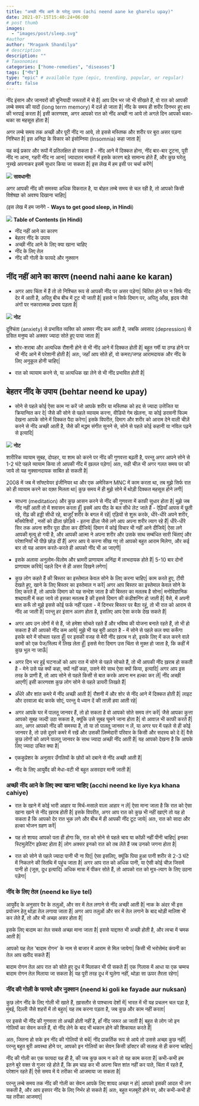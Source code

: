 ```yaml
---
title: "अच्छी नींद आने के घरेलु उपाय (achi neend aane ke gharelu upay)"
date: 2021-07-15T15:40:24+06:00
# post thumb
images:
  - "images/post/sleep.svg"
#author
author: "Mragank Shandilya"
# description
description: ""
# Taxonomies
categories: ["home-remedies", "diseases"]
tags: ["नींद"]
type: "epic" # available type (epic, trending, popular, or regular)
draft: false
---
```


नींद इंसान और जानवरों की बुनियादी जरूरतों में से है| आप दिन भर जो भी सीखते हैं, वो रात को आपकी लम्बे समय की यादों (long term memory) में दर्ज़ हो जाता है| नींद के समय ही शरीर दिनभर हुए क्षय की भरपाई करता है| इसी कारणवश, अगर आपको रात को नींद अच्छी ना आये तो अगले दिन आपको थका-थका सा महसूस होता है| 

अगर लम्बे समय तक अच्छी और पूरी नींद ना आये, तो इससे मस्तिष्क और शरीर पर बुरा असर पड़ना निश्चित है| इस अनिद्रा के विकार को इंसोम्निया (Insomnia) कहा जाता है| 

यह कई प्रकार और रूपों में प्रतिलक्षित हो सकता है - नींद आने में दिक्कत होना, नींद बार-बार टूटना, पूरी नींद ना आना, गहरी नींद ना आना| ज्यादातर मामलों में इसके कारण बड़े सामान्य होते हैं, और कुछ घरेलु नुस्खे अपनाकर इसमें सुधार किया जा सकता है| इस लेख में हम इसी पर चर्चा करेंगे| 

<div class="danger-mak">
  <img src="../../../images/warning.png">
  <b>सावधानी!</b><br>

अगर आपकी नींद की समस्या अधिक विकराल है, या बोहत लम्बे समय से चल रही है, तो आपको किसी विशेषज्ञ को अवश्य दिखाना चाहिए| 
</div>

(इस लेख में हम जानेंगे - <strong>Ways to get good sleep, in Hindi</strong>)

<div class="toc-mak">
<img src="../../../images/pencil.png">
<b>Table of Contents (in Hindi)</b>
<ul>
<li>नींद नहीं आने का कारण</li>
<li>बेहतर नींद के उपाय</li>
<li>अच्छी नींद आने के लिए क्या खाना चाहिए</li>
<li>नींद के लिए तेल</li>
<li>नींद की गोली के फायदे और नुक्सान</li>
</ul>
</div>

## नींद नहीं आने का कारण (neend nahi aane ke karan)

* अगर आप चिंता में हैं तो तो निश्चित रूप से आपकी नींद पर असर पड़ेगा| चिंतित होने पर न सिर्फ नींद देर में आती है, अपितु बीच बीच में टूट भी जाती है| इससे न सिर्फ दिमाग पर, अपितु आँख, हृदय जैसे अंगों पर नकारात्मक प्रभाव पड़ता है| 

<div class="toc-mak">
  <img src="../../../images/pencil.png">
  <b>नोट</b><br>

दुश्चिंता (anxiety) से प्रभावित व्यक्ति को अक्सर नींद कम आती है, जबकि अवसाद (depression) से ग्रसित मनुष्य को अक्सर ज्यादा सोते हुए पाया जाता है| 
</div>

* शोर-शराबा और अत्यधिक रौशनी होने से भी नींद आने में दिक्कत होती है| बहुत गर्मी या ठण्ड होने पर भी नींद आने में परेशानी होती है| अतः, जहाँ आप सोते हों, वो कमरा/जगह आरामदायक और नींद के लिए अनुकूल होनी चाहिए| 

* रात को व्यायाम करने से, या अत्यधिक खा लेने से भी नींद प्रभावित होती है| 


## बेहतर नींद के उपाय (behtar neend ke upay)

* सोने से पहले कोई ऐसा काम ना करें जो आपके शरीर या मस्तिष्क को हद से ज्यादा उत्तेजित या क्रियान्वित कर दे| जैसे की सोने से पहले व्यायाम करना, वीडियो गेम खेलना, या कोई डरावनी फिल्म देखना आपके सोने में दिक्कत पैदा करेगा| इसके विपरीत, दिमाग और शरीर को आराम देने वाली चीज़ें करने से नींद अच्छी आती है, जैसे की मद्धम संगीत सुनने से, सोने से पहले कोई कहानी या नॉवेल पढ़ने से इत्यादि| 

<div class="toc-mak">
  <img src="../../../images/pencil.png">
  <b>नोट</b><br>

शारीरिक व्यायाम सुबह, दोपहर, या शाम को करने पर नींद की गुणवत्ता बढ़ती है, परन्तु अगर आपने सोने से 1-2 घंटे पहले व्यायाम किया तो आपकी नींद में ख़लल पड़ेगा| अतः, सही चीज़ भी अगर गलत समय पर की जाये तो यह नुक्सानदायक साबित हो सकती है| 

2008 में जब में सॉफ्टवेयर इंजीनियर था और एक अमेरिकन MNC में काम करता था, तब मुझे सिर्फ रात को ही व्यायाम करने का वक़्त मिलता था| कुछ समय में ही मुझे सोने में थोड़ी दिक्कत महसूस होने लगी| 
</div>

* साधना (meditation) और कुछ आसन करने से नींद की गुणवत्ता में काफी सुधार होता है| मुझे जब नींद नहीं आती तो में शवासन करता हूँ| इसमें आप पीठ के बल सीधे लेट जाते हैं - ऐढ़ियाँ आपस में छूती रहे, रीढ़ की हड्डी सीधी रहे, बाजुएँ शरीर के बगल में रहें| एड़ियों से शुरू करके, धीरे-धीरे अपने शरीर, माँसपेशियों , नसों को ढीला छोड़िये - इतना ढीला जैसे लगे आप अपना शरीर त्याग रहे हैं| धीरे-धीरे सिर तक अपना शरीर पूरा ढीला कर दीजिये| दिमाग में कोई विचार भी नहीं आने दीजिये| ऐसा लगे आपकी मृत्यु हो गयी है, और आपकी आत्मा ने अपना शरीर और उसके साथ सम्बंधित सारी चिंताएं और परेशानियाँ भी पीछे छोड़ दीं हैं| अगर आप ये करना सीख गए तो आपको बहुत आराम मिलेगा, और कई बार तो यह आसन करते-करते ही आपको नींद भी आ जाएगी| 

* इसके अलावा अनुलोम-विलोम और भ्रामरी प्राणायाम अनिंद्रा में लाभदायक होते हैं| 5-10 बार दोनों प्राणायाम करिये| पहले दिन से ही असर दिखने लगेगा| 

* कुछ लोग कहते हैं की बिस्तर का इस्तेमाल केवल सोने के लिए करना चाहिए| काम करते हुए, टीवी देखते हुए, खाने के लिए बिस्तर का इस्तेमाल न करें| अगर आप बिस्तर का इस्तेमाल केवल सोने के लिए करते हैं, तो आपके दिमाग को यह सन्देश जाता है की बिस्तर का मतलब है सोना| मनोविज्ञानिक शब्दावली में कहा जाये तो इसका मतलब है की इससे दिमाग की कंडीशनिंग हो जाती है| वैसे, में अपनी बात करूँ तो मुझे इससे कोई फर्क नहीं पड़ता - में दिनभर बिस्तर पर बैठा रहूं, तो भी रात को आराम से नींद आ जाती है| परन्तु हर इंसान अलग होता है, इसलिए आप ऐसा करके देख सकते हैं| 

* अगर आप उन लोगों में से हैं, जो हमेशा सोचते रहते हैं और भविष्य की योजना बनाते रहते हैं, तो भी हो सकता है की आपको नींद कम आये| मुझे भी यह बुरी आदत है - में सोने से पहले कल क्या करूँगा इसके बारे में सोचता रहता हूँ| पर इसकी वजह से मेरी नींद ख़राब न हो, इसके लिए में कल करने वाले कामों को एक पेज/स्लिप में लिख लेता हूँ| इससे मेरा दिमाग उस चिंता से मुक्त हो जाता है, कि कहीं में कुछ भूल ना जाऊँ| 

* अगर दिन भर हुई घटनाओं को आप रात में सोने से पहले सोचते हैं, तो भी आपकी नींद ख़राब हो सकती है - मेने उसे यह क्यों कहा, क्यों नहीं कहा, उसने मेरे साथ ऐसा क्यों किया, इत्यादि| अगर आप इस तरह के प्राणी हैं, तो आप सोने से पहले किसी से बात करके अपना मन हल्का कर लें| नींद अच्छी आएगी| इसी कारणवश कुछ लोग सोने से पहले डायरी लिखते हैं| 

* अँधेरे और शांत कमरे में नींद अच्छी आती है| रौशनी में और शोर से नींद आने में दिक्कत होती है| लाइट और दरवाज़ा बंद करके सोएं, परन्तु ये ध्यान दें की ताज़ी हवा आती रहे| 

* अगर आपके घर में पालतू जानवर हैं, तो हो सकता है वो आपको सोते समय तंग करें| जैसे आपका कुत्ता आपको सुबह जल्दी उठा सकता है, क्यूंकि उसे सुबह घूमने जाना होता है| वो आवाज़ भी काफी करते हैं| अतः, अगर आपको नींद की समस्या है, तो या तो पालतू जानवर न लें, या अगर घर में पहले से ही कोई जानवर है, तो उसे दूसरे कमरे में रखें और उसकी ज़िम्मेदारी परिवार के किसी और सदस्य को दे दें| वैसे कुछ लोगों को अपने पालतू जानवर के साथ ज्यादा अच्छी नींद आती है| यह आपको देखना है कि आपके लिए ज्यादा उचित क्या है| 

* एककुप्रेशर के अनुसार उँगलियों के छोरों को दबाने से नींद अच्छी आती है| 

* नींद के लिए आयुर्वेद की मेधा-वटी भी बहुत असरदार मानी जाती है| 


### अच्छी नींद आने के लिए क्या खाना चाहिए (acchi neend ke liye kya khana cahiye)

* रात के खाने में कोई भारी आहार या मिर्च-मसाले वाला आहार न लें| ऐसा माना जाता है कि रात को ऐसा खाना खाने से नींद ख़राब होती है| इसके विपरीत, अगर आप रात को कुछ भी नहीं खाएंगे तो यह हो सकता है कि आपको देर रात भूक लगे और बीच में ही आपकी नींद टूट जाये| अतः, रात को सादा और हल्का भोजन ग्रहण करें| 

* यह तो शायद आपको पता ही होगा कि, रात को सोने से पहले चाय या कॉफ़ी नहीं पीनी चाहिए| इनका स्टिमुलेटिंग इफ़ेक्ट होता है| लोग अक्सर इनको रात को तब लेते हैं जब उनको जगना होता है| 

* रात को सोने से पहले ज्यादा पानी भी ना पिएं| ऐसा इसलिए, क्यूंकि पिया हुआ पानी शरीर से 2-3 घंटे में निकलने की स्तिथि में पहुंच जाता है| अगर आप रात को अधिक पानी, या ऐसी कोई चीज़ जिसमें पानी हो (जूस, दूध इत्यादि) अधिक मात्रा में पीकर सोते हैं, तो आपको रात को मूत्र-त्याग के लिए उठना पड़ेगा| 


### नींद के लिए तेल (neend ke liye tel)

आयुर्वेद के अनुसार पैर के तलुओं, और सर में तेल लगाने से नींद अच्छी आती है| नाक के अंदर भी इस प्रयोजन हेतु थोड़ा तेल लगाया जाता है| अगर आप तलुओं और सर में तेल लगाने के बाद थोड़ी मालिश भी कर लेते हैं, तो और भी अच्छा असर होता है| 

इसके लिए बादाम का तेल सबसे अच्छा माना जाता है| इससे याद्दाश्त भी अच्छी होती है, और त्वचा में चमक आती है|  

आपको यह तेल 'बादाम रोगन' के नाम से बाजार में आराम से मिल जायेगा| किसी भी भरोसेमंद कंपनी का तेल आप खरीद सकते हैं| 

बादाम रोगन तेल आप रात को सोते हुए दूध में मिलाकर भी पी सकते हैं| एक गिलास में आधा या एक चम्मच बादाम रोगन तेल मिलाया जा सकता है| यह पूरी तरह दूध में घुलेगा नहीं, थोड़ा सा ऊपर तैरता रहेगा| 


### नींद की गोली के फायदे और नुक्सान (neend ki goli ke fayade aur nuksan)

कुछ लोग नींद के लिए गोली भी खाते हैं, ख़ासतौर से पाश्चात्य देशों में| भारत में भी यह प्रचलन चल पड़ा है, मुंबई, दिल्ली जैसे शहरों में तो बहुत| यह तब करना पड़ता है, जब कुछ और काम नहीं करता| 

पर इससे भी नींद की गुणवत्ता तो अच्छी होती नहीं है, हाँ नींद जरूर आ जाती है| बहुत से लोग जो इन गोलियों का सेवन करते हैं, वो नींद लेने के बाद भी थकान होने की शिकायत करते हैं| 

अतः, जितना हो सके इन नींद की गोलियों से बचें| नींद प्राकर्तिक रूप से आये तो उससे अच्छा कुछ नहीं| परन्तु बहुत बुरी अवस्था होने पर, आपको इन गोलियों का सेवन किसी डॉक्टर की सलाह से ही करना चाहिए| 

नींद की गोली का एक फायदा यह ही है, की जब कुछ काम न करे तो यह काम करता है| कभी-कभी हम इतने बुरे वक्त से गुजर रहे होते हैं, कि हम चाह कर भी अपना चित्त शांत नहीं कर पाते, चिंता में रहते हैं, परेशान रहते हैं| ऐसे समय में ये तरीका भी आजमाया जा सकता है| 

परन्तु लम्बे समय तक नींद की गोली का सेवन आपके लिए शायद अच्छा न हो| आपको इसकी आदत भी लग सकती है, और आप इसपर नींद के लिए निर्भर हो सकते हैं| अतः, बहुत मज़बूरी होने पर, और कभी-कभी ही यह तरीका आजमाएं| 

